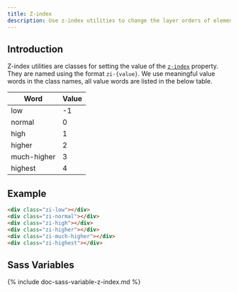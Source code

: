 ```yaml
---
title: Z-index
description: Use z-index utilities to change the layer orders of elements.
---
```


## Introduction

Z-index utilities are classes for setting the value of the
[`z-index`](https://developer.mozilla.org/en-US/docs/Web/CSS/z-index) property.
They are named using the format `zi-{value}`.
We use meaningful value words in the class names,
all value words are listed in the below table.

<div class="table table-border my-small">
  <table>
    <thead>
      <tr><th>Word</th><th>Value</th></tr>
    </thead>
    <tbody>
      <tr><td>low</td><td>-1</td></tr>
      <tr><td>normal</td><td>0</td></tr>
      <tr><td>high</td><td>1</td></tr>
      <tr><td>higher</td><td>2</td></tr>
      <tr><td>much-higher</td><td>3</td></tr>
      <tr><td>highest</td><td>4</td></tr>
    </tbody>
  </table>
</div>

## Example

``` html
<div class="zi-low"></div>
<div class="zi-normal"></div>
<div class="zi-high"></div>
<div class="zi-higher"></div>
<div class="zi-much-higher"></div>
<div class="zi-highest"></div>
```

## Sass Variables

{% include doc-sass-variable-z-index.md %}